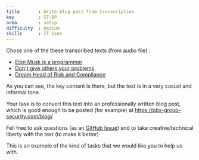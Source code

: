 ```yaml
---
title       : Write blog post from transcription
key         : ST-BP
area        : setup
difficulty  : medium
skills      : IT User
---
```


Chose one of the these transcribed texts (from audio file) :

 -  [Elon Musk is a programmer](https://github.com/project-cx/pbx-group-security/blob/master/content/blog/drafts/dinis/_transcribed/elon-musk-is-a-programmer.md)
 -  [Don't give others your problems](https://github.com/project-cx/pbx-group-security/blob/master/content/blog/drafts/dinis/_transcribed/dont-give-others-your-problems.md)
 -  [Dream Head of Risk and Compliance](https://github.com/project-cx/pbx-group-security/blob/10a36830cace307947012e61e205246800c50c1c/content/blog/drafts/dinis/_transcribed/deam-head-of-risk-and-compliance.md)

As you can see, the key content is there, but the text is in a very casual and informal tone.

Your task is to convert this text into an professionally written blog post, which is good enough to be posted (for example) at https://pbx-group-security.com/blog/

Fell free to ask questions (as an [GitHub Issue](https://github.com/project-cx/pbx-group-security/issues)) and to
take creative/technical liberty with the text (to make it better)

This is an example of the kind of tasks that we would like you to help us with.

